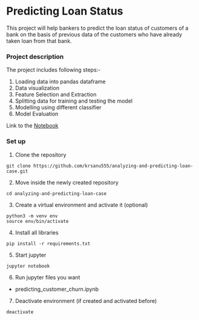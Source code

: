 # Predicting Loan Status

This project will help bankers to predict the loan status of customers of a bank on the basis of previous data of the customers who have already taken loan from that bank.

### Project description
The project includes following steps:-
 1. Loading data into pandas dataframe
 2. Data visualization
 3. Feature Selection and Extraction
 4. Splitting data for training and testing the model
 5. Modelling using different classifier
 6. Model Evaluation
 
 Link to the [Notebook](https://github.com/krsanu555/analyzing-and-predicting-loan-case/blob/master/loan-status-prediction.ipynb)
 
### Set up
1. Clone the repository
```
git clone https://github.com/krsanu555/analyzing-and-predicting-loan-case.git
```
2. Move inside the newly created repository
```
cd analyzing-and-predicting-loan-case
```
3. Create a virtual environment and activate it (optional)
```
python3 -m venv env
source env/bin/activate
```
4. Install all libraries
```
pip install -r requirements.txt
```
5. Start jupyter
```
jupyter notebook
```
6. Run jupyter files you want
  - predicting_customer_churn.ipynb
  
7. Deactivate environment (if created and activated before)
```
deactivate
```
